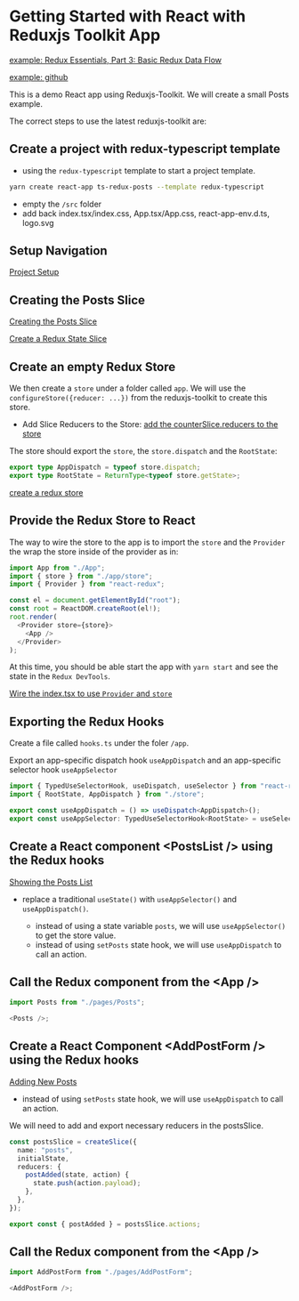 # Getting Started with React with Reduxjs Toolkit App

[example: Redux Essentials, Part 3: Basic Redux Data Flow](https://redux.js.org/tutorials/essentials/part-3-data-flow)

[example: github](https://github.com/reduxjs/redux-essentials-example-app)

This is a demo React app using Reduxjs-Toolkit.
We will create a small Posts example.

The correct steps to use the latest reduxjs-toolkit are:

## Create a project with redux-typescript template

- using the `redux-typescript` template to start a project template.

```bash
yarn create react-app ts-redux-posts --template redux-typescript
```

- empty the `/src` folder
- add back index.tsx/index.css, App.tsx/App.css, react-app-env.d.ts, logo.svg

## Setup Navigation

[Project Setup](https://redux.js.org/tutorials/essentials/part-3-data-flow#project-setup)

## Creating the Posts Slice

[Creating the Posts Slice](https://redux.js.org/tutorials/essentials/part-3-data-flow#creating-the-posts-slice)

[Create a Redux State Slice](https://redux.js.org/tutorials/quick-start#create-a-redux-state-slice)

## Create an empty Redux Store

We then create a `store` under a folder called `app`.
We will use the `configureStore({reducer: ...})` from the reduxjs-toolkit to create this store.

- Add Slice Reducers to the Store: [add the counterSlice.reducers to the store](https://redux.js.org/tutorials/quick-start#add-slice-reducers-to-the-store)

The store should export the `store`, the `store.dispatch` and the `RootState`:

```typescript
export type AppDispatch = typeof store.dispatch;
export type RootState = ReturnType<typeof store.getState>;
```

[create a redux store](https://redux.js.org/tutorials/quick-start#create-a-redux-store)

## Provide the Redux Store to React

The way to wire the store to the app is to import the `store` and the `Provider` the wrap the store inside of the provider as in:

```typescript
import App from "./App";
import { store } from "./app/store";
import { Provider } from "react-redux";

const el = document.getElementById("root");
const root = ReactDOM.createRoot(el!);
root.render(
  <Provider store={store}>
    <App />
  </Provider>
);
```

At this time, you should be able start the app with `yarn start` and see the state in the `Redux DevTools`.

[Wire the index.tsx to use `Provider` and `store`](https://redux.js.org/tutorials/quick-start#provide-the-redux-store-to-react)

## Exporting the Redux Hooks

Create a file called `hooks.ts` under the foler `/app`.

Export an app-specific dispatch hook `useAppDispatch` and an app-specific selector hook `useAppSelector`

```typescript
import { TypedUseSelectorHook, useDispatch, useSelector } from "react-redux";
import { RootState, AppDispatch } from "./store";

export const useAppDispatch = () => useDispatch<AppDispatch>();
export const useAppSelector: TypedUseSelectorHook<RootState> = useSelector;
```

## Create a React component \<PostsList /> using the Redux hooks

[Showing the Posts List](https://redux.js.org/tutorials/essentials/part-3-data-flow#showing-the-posts-list)

- replace a traditional `useState()` with `useAppSelector()` and `useAppDispatch()`.

  - instead of using a state variable `posts`, we will use `useAppSelector()` to get the store value.
  - instead of using `setPosts` state hook, we will use `useAppDispatch` to call an action.

## Call the Redux component from the \<App />

```typescript
import Posts from "./pages/Posts";

<Posts />;
```

## Create a React Component \<AddPostForm /> using the Redux hooks

[Adding New Posts](https://redux.js.org/tutorials/essentials/part-3-data-flow#adding-new-posts)

- instead of using `setPosts` state hook, we will use `useAppDispatch` to call an action.

We will need to add and export necessary reducers in the postsSlice.

```typescript
const postsSlice = createSlice({
  name: "posts",
  initialState,
  reducers: {
    postAdded(state, action) {
      state.push(action.payload);
    },
  },
});

export const { postAdded } = postsSlice.actions;
```

## Call the Redux component from the \<App />

```typescript
import AddPostForm from "./pages/AddPostForm";

<AddPostForm />;
```
